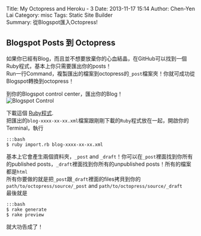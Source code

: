 Title: My Octopress and Heroku - 3
Date: 2013-11-17 15:14
Author: Chen-Yen Lai
Category: misc
Tags: Static Site Builder  
Summary: 從Blogspot匯入Octopress!

## Blogspot Posts 到 Octopress
如果你已經有Blog，而且並不想要放棄你的心血結晶，在GitHub可以找到一個Ruby程式，基本上你只需要匯出你的posts！  
Run一行Command，複製匯出的檔案到octopress的`_post`檔案夾！你就可成功從Blogspot轉換到octopress！  

到你的Blogspot control center，匯出你的Blog！  
![Blogspot Control](https://dl.dropboxusercontent.com/u/165978/blog-to-octopress/fig0.png)  

下載這個 [Ruby程式](https://gist.github.com/chengyanlai/7492278).  
把匯出的`blog-xxxx-xx-xx.xml`檔案跟剛剛下載的`Ruby`程式放在一起，開啟你的Terminal，執行  

    :::bash
    $ ruby import.rb blog-xxxx-xx-xx.xml
    
基本上它會產生兩個資料夾，`_post` and `_draft`！你可以在`_post`裡面找到你所有的published posts，`_draft`裡面找到你所有的unpublished posts！所有的檔案都是`html`  
所有你要做的就是把`_post`跟`_draft`裡面的files拷貝到你的`path/to/octopress/source/_post` and `path/to/octopress/source/_draft`  
最後就是

	:::bash
    $ rake generate
    $ rake preview

就大功告成了！

